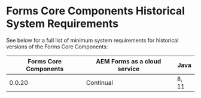 # Forms Core Components Historical System Requirements

See below for a full list of minimum system requirements for historical versions of the Forms Core Components:

| Forms Core Components  | AEM Forms as a cloud service | Java   |
| -------------------    | ---------------------------- | -----  |
| 0.0.20                 | Continual                    | 8, 11  |  

